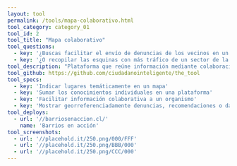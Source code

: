 ```yaml
---
layout: tool
permalink: /tools/mapa-colaborativo.html
tool_category: category_01
tool_id: 2
tool_title: "Mapa colaborativo"
tool_questions:
  - key: '¿Buscas facilitar el envío de denuncias de los vecinos en un barrio?'
  - key: '¿O recopilar las esquinas con más tráfico de un sector de la ciudad? ¿Los mejores restaurantes?'
tool_description: "Plataforma que reúne información mediante colaboración ciudadana, donde usuarios pueden entre todos indicar asuntos territoriales en un mapa."
tool_github: https://github.com/ciudadanointeligente/the_tool
tool_specs:
  - key: 'Indicar lugares temáticamente en un mapa'
  - key: 'Sumar los conocimientos individuales en una plataforma'
  - key: 'Facilitar información colaborativa a un organismo'
  - key: 'Mostrar georreferenciadamente denuncias, recomendaciones o datos de usuarios'
tool_deploys:
  - url: '//barriosenaccion.cl/'
    name: 'Barrios en acción'
tool_screenshots:
  - url: '//placehold.it/250.png/000/FFF'
  - url: '//placehold.it/250.png/BBB/000'
  - url: '//placehold.it/250.png/CCC/000'
---
```

